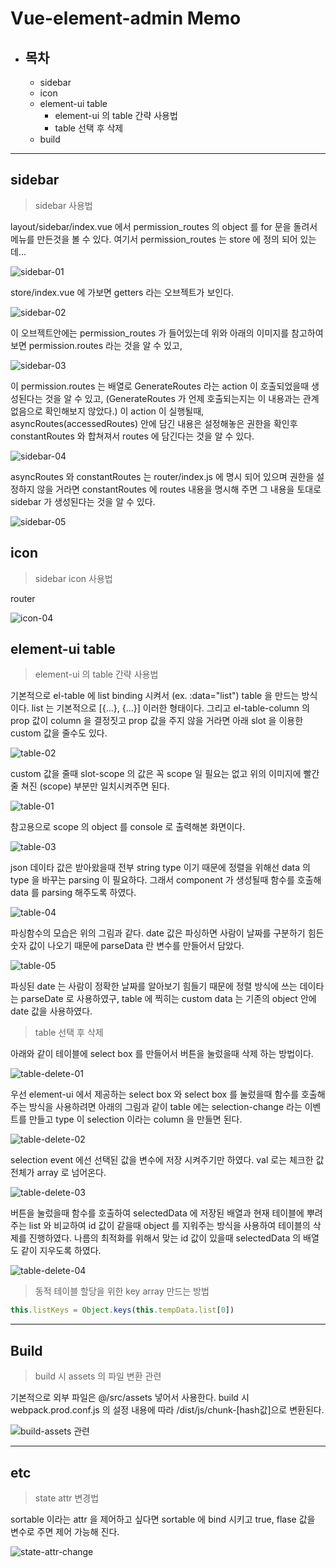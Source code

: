 # Vue-element-admin Memo

* ## 목차
    * sidebar
    * icon
    * element-ui table
        * element-ui 의 table 간략 사용법
        * table 선택 후 삭제
    * build

---

## sidebar

> sidebar 사용법

layout/sidebar/index.vue 에서 permission_routes 의 object 를 for 문을 돌려서 메뉴를 만든것을 볼 수 있다. 여기서 permission_routes 는 store 에 정의 되어 있는데...

![sidebar-01](./img/sidebar-01.png)

store/index.vue 에 가보면 getters 라는 오브젝트가 보인다.

![sidebar-02](./img/sidebar-02.png)

이 오브젝트안에는 permission_routes 가 들어있는데 위와 아래의 이미지를 참고하여 보면  permission.routes 라는 것을 알 수 있고, 

![sidebar-03](./img/sidebar-03.png)

이 permission.routes 는 배열로 GenerateRoutes 라는 action 이 호출되었을때 생성된다는 것을 알 수 있고, (GenerateRoutes 가 언제 호출되는지는 이 내용과는 관계 없음으로 확인해보지 않았다.) 이 action 이 실행될때, asyncRoutes(accessedRoutes) 안에 담긴 내용은 설정해놓은 권한을 확인후 constantRoutes 와 합쳐져서 routes 에 담긴다는 것을 알 수 있다. 

![sidebar-04](./img/sidebar-04.png)

asyncRoutes 와 constantRoutes 는 router/index.js 에 명시 되어 있으며 권한을 설정하지 않을 거라면 constantRoutes 에 routes 내용을 명시해 주면 그 내용을 토대로 sidebar 가 생성된다는 것을 알 수 있다.

![sidebar-05](./img/sidebar-05.png)


## icon

> sidebar icon 사용법

router 

![icon-04](./img/icon-05.png)

## element-ui table

> element-ui 의 table 간략 사용법

기본적으로 el-table 에 list binding 시켜서 (ex. :data="list") table 을 만드는 방식이다.
list 는 기본적으로 [{...}, {...}] 이러한 형태이다. 그리고 el-table-column 의 prop 값이 column 을 결정짓고 prop 값을 주지 않을 거라면 아래 slot 을 이용한 custom 값을 줄수도 있다.

![table-02](./img/table-02.png)

custom 값을 줄때 slot-scope 의 값은 꼭 scope 일 필요는 없고 위의 이미지에 빨간줄 쳐진 (scope) 부분만 일치시켜주면 된다. 

![table-01](./img/table-01.png)

참고용으로 scope 의 object 를 console 로 출력해본 화면이다.

![table-03](./img/table-03.png)

json 데이타 값은 받아왔을때 전부 string type 이기 때문에 정렬을 위해선 data 의 type 을 바꾸는 parsing 이 필요하다. 그래서 component 가 생성될때 함수를 호출해 data 를 parsing 해주도록 하였다.

![table-04](./img/table-04.png)

파싱함수의 모습은 위의 그림과 같다. date 값은 파싱하면 사람이 날짜를 구분하기 힘든 숫자 값이 나오기 때문에 parseData 란 변수를 만들어서 담았다.

![table-05](./img/table-05.png)

파싱된 date 는 사람이 정확한 날짜를 알아보기 힘들기 때문에 정렬 방식에 쓰는 데이타는 parseDate 로 사용하였구, table 에 찍히는 custom data 는 기존의 object 안에 date 값을 사용하였다.

> table 선택 후 삭제

아래와 같이 테이블에 select box 를 만들어서 버튼을 눌렀을때 삭제 하는 방법이다.

![table-delete-01](./img/table-delete-01.png)

우선 element-ui 에서 제공하는 select box 와 select box 를 눌렀을때 함수를 호출해주는 방식을 사용하려면 아래의 그림과 같이 table 에는 selection-change 라는 이벤트를 만들고 type 이 selection 이라는 column 을 만들면 된다.

![table-delete-02](./img/table-delete-02.png)

selection event 에선 선택된 값을 변수에 저장 시켜주기만 하였다.
val 로는 체크한 값 전체가 array 로 넘어온다.

![table-delete-03](./img/table-delete-03.png)

버튼을 눌렀을때 함수를 호출하여 selectedData 에 저장된 배열과 현재 테이블에 뿌려주는 list 와 비교하여 id 값이 같을때 object 를 지워주는 방식을 사용하여 테이블의 삭제를 진행하였다. 나름의 최적화를 위해서 맞는 id 값이 있을때 selectedData 의 배열도 같이 지우도록 하였다.

![table-delete-04](./img/table-delete-04.png)

> 동적 테이블 할당을 위한 key array 만드는 방법

~~~javascript
this.listKeys = Object.keys(this.tempData.list[0])
~~~

---

## Build

> build 시 assets 의 파일 변환 관련

기본적으로 외부 파일은 @/src/assets 넣어서 사용한다.
build 시 webpack.prod.conf.js 의 설정 내용에 따라 /dist/js/chunk-[hash값]으로 변환된다.

![build-assets 관련](./img/build-assets.PNG)

---

## etc

> state attr 변경법

sortable 이라는 attr 을 제어하고 싶다면 sortable 에 bind 시키고 true, flase 값을 변수로 주면 제어 가능해 진다.

![state-attr-change](./img/state-attr-change-01.png)

